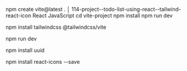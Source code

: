 npm create vite@latest
 .
 │  114-project--todo-list-using-react--tailwind-react-icon
   React
   JavaScript
    cd vite-project
   npm install
   npm run dev
   
   npm install tailwindcss @tailwindcss/vite
  
   npm run dev      




   npm install uuid    
   

   npm install react-icons --save                      